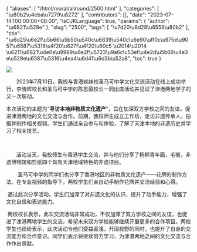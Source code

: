 {
    "aliases": [
        "/html/moral/allround/2500.html"
    ],
    "categories": [
        "\u80b2\u4eba\u7279\u8272"
    ],
    "contributors": [],
    "date": "2023-07-14T00:00:00+08:00",
    "isCJKLanguage": true,
    "params": {
        "author": "\u6821\u529e"
    },
    "slug": "2500",
    "tags": [
        "\u7d20\u8d28\u6559\u80b2"
    ],
    "title": "\u6d25\u6e2f\u5b66\u5b50\u540c\u6839\u540c\u6e90\uff0c\u975e\u9057\u6587\u5316\u4f20\u627f\u4f20\u60c5 \u2014\u2014 \u6211\u6821\u4e0e\u9999\u6e2f\u5723\u9a6c\u53ef\u4e2d\u5b66\u4e3e\u529e\u6587\u5316\u4ea4\u6d41\u6d3b\u52a8",
    "toc": true
}

![](https://cdn.tfls.online/mirror/full/ff8cd80f68d73b7cf98adfb2f5bd921cef8cd577.jpg)







        2023年7月10日，我校与香港姊妹校圣马可中学文化交流活动在线上成功举行，李晓辉校长和圣马可中学的陈思茵校长一同出席活动并见证了津港两地学子的又一次联动。
 



 本次活动的主题为“**寻访本地非物质文化遗产**”，旨在加深双方学校之间的友谊，促进津港两地的文化交流与合作。前期，我校师生成立工作坊，走访非遗传承人，拍摄并制作相关视频。学生们通过亲自参与和体验，了解了天津本地的非遗历史并学习了相关技艺。
 


         
 
        活动当天，我校师生与香港学生交流，并与他们分享了杨柳青年画，毛猴，非遗博物馆和剪纸四个具有天津地域特色的非遗项目。
 



  





         圣马可中学的同学们也分享了香港地区的非物质文化遗产——花牌的制作方法。在专业视频的指导下，两校学生们亲自动手制作花牌并交流经验和心得。
 



  








  通过此次分享活动，学生们加深了对非遗文化的认识，提升了动手能力，增强了文化自信和表达能力。
 



  





  两校校长表示，此次交流活动非常成功，不仅加深了双方学校之间的友谊，也促进了津港两地学生的交流，希望未来双方学校能够继续开展更多的合作项目。两校学生也纷纷表示，此次活动令他们受益匪浅，开阔视野的同时，也提升了自身的交流能力和合作意识。同学们表示将继续努力学习，为津港两地之间的文化交流与合作作出贡献。
 







